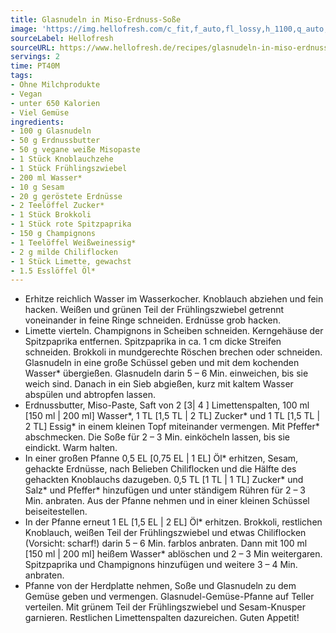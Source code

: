 ```yaml
---
title: Glasnudeln in Miso-Erdnuss-Soße
image: 'https://img.hellofresh.com/c_fit,f_auto,fl_lossy,h_1100,q_auto,w_2600/hellofresh_s3/image/glasnudeln-in-miso-erdnuss-sosze-beaa1521.jpg'
sourceLabel: Hellofresh
sourceURL: https://www.hellofresh.de/recipes/glasnudeln-in-miso-erdnuss-sosze-62cd767c11c7ff47df09ba3f
servings: 2
time: PT40M
tags:
- Ohne Milchprodukte
- Vegan
- unter 650 Kalorien
- Viel Gemüse
ingredients:
- 100 g Glasnudeln
- 50 g Erdnussbutter
- 50 g vegane weiße Misopaste
- 1 Stück Knoblauchzehe
- 1 Stück Frühlingszwiebel
- 200 ml Wasser*
- 10 g Sesam
- 20 g geröstete Erdnüsse
- 2 Teelöffel Zucker*
- 1 Stück Brokkoli
- 1 Stück rote Spitzpaprika
- 150 g Champignons
- 1 Teelöffel Weißweinessig*
- 2 g milde Chiliflocken
- 1 Stück Limette, gewachst
- 1.5 Esslöffel Öl*
---
```


- Erhitze reichlich Wasser im Wasserkocher.  Knoblauch abziehen und fein hacken.  Weißen und grünen Teil der Frühlingszwiebel getrennt voneinander in feine Ringe schneiden.  Erdnüsse grob hacken.
- Limette vierteln.  Champignons in Scheiben schneiden.  Kerngehäuse der Spitzpaprika entfernen. Spitzpaprika in ca. 1 cm dicke Streifen schneiden.  Brokkoli in mundgerechte Röschen brechen oder schneiden.  Glasnudeln in eine große Schüssel geben und mit dem kochenden Wasser\* übergießen. Glasnudeln darin 5 – 6 Min. einweichen, bis sie weich sind. Danach in ein Sieb abgießen, kurz mit kaltem Wasser abspülen und abtropfen lassen.
- Erdnussbutter, Miso-Paste, Saft von 2 [3| 4 ] Limettenspalten, 100 ml [150 ml | 200 ml] Wasser\*, 1 TL [1,5 TL | 2 TL] Zucker\* und 1 TL [1,5 TL | 2 TL] Essig\* in einem kleinen Topf miteinander vermengen.  Mit Pfeffer\* abschmecken. Die Soße für 2 – 3 Min. einköcheln lassen, bis sie eindickt. Warm halten.
- In einer großen Pfanne 0,5 EL [0,75 EL | 1 EL] Öl\* erhitzen, Sesam, gehackte Erdnüsse, nach Belieben Chiliflocken und die Hälfte des gehackten Knoblauchs dazugeben. 0,5 TL [1 TL | 1 TL] Zucker\* und Salz\* und Pfeffer\* hinzufügen und unter ständigem Rühren für 2 – 3 Min. anbraten.  Aus der Pfanne nehmen und in einer kleinen Schüssel beiseitestellen.
- In der Pfanne erneut 1 EL [1,5 EL | 2 EL] Öl\*  erhitzen. Brokkoli, restlichen Knoblauch, weißen Teil der Frühlingszwiebel und etwas Chiliflocken (Vorsicht: scharf!) darin 5 – 6 Min. farblos anbraten. Dann mit 100 ml [150 ml | 200 ml] heißem Wasser\* ablöschen und 2 – 3 Min weitergaren.  Spitzpaprika und Champignons hinzufügen und weitere 3 – 4 Min. anbraten.
- Pfanne von der Herdplatte nehmen, Soße und Glasnudeln zu dem Gemüse geben und vermengen.  Glasnudel-Gemüse-Pfanne auf Teller verteilen. Mit grünem Teil der Frühlingszwiebel und Sesam-Knusper garnieren. Restlichen Limettenspalten dazureichen.  Guten Appetit!
